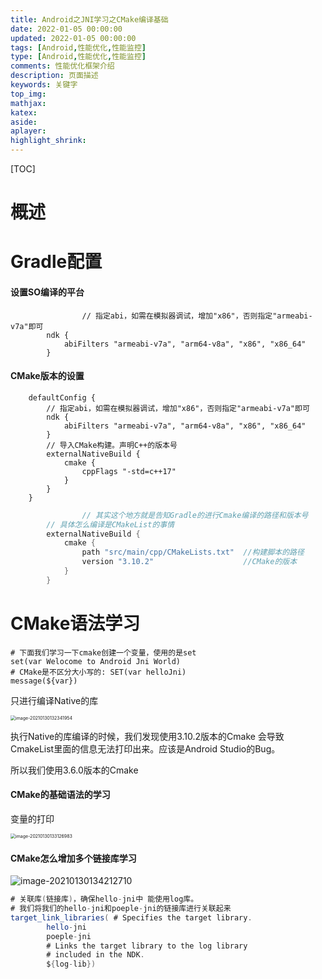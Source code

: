 ```yaml
---
title: Android之JNI学习之CMake编译基础
date: 2022-01-05 00:00:00
updated: 2022-01-05 00:00:00
tags: [Android,性能优化,性能监控]
type: [Android,性能优化,性能监控]
comments: 性能优化框架介绍
description: 页面描述
keywords: 关键字
top_img:
mathjax:
katex:
aside:
aplayer:
highlight_shrink:
---
```




[TOC]



# 概述





# Gradle配置

#### 设置SO编译的平台

```
 				// 指定abi，如需在模拟器调试，增加"x86"，否则指定"armeabi-v7a"即可
        ndk {
            abiFilters "armeabi-v7a", "arm64-v8a", "x86", "x86_64"
        }
```

#### CMake版本的设置

```
    defaultConfig {
        // 指定abi，如需在模拟器调试，增加"x86"，否则指定"armeabi-v7a"即可
        ndk {
            abiFilters "armeabi-v7a", "arm64-v8a", "x86", "x86_64"
        }
        // 导入CMake构建。声明C++的版本号
        externalNativeBuild {
            cmake {
                cppFlags "-std=c++17"
            }
        }
    }
```



```groovy
				// 其实这个地方就是告知Gradle的进行Cmake编译的路径和版本号
        // 具体怎么编译是CMakeList的事情
        externalNativeBuild {
            cmake {
                path "src/main/cpp/CMakeLists.txt"  //构建脚本的路径
                version "3.10.2"                    //CMake的版本
            }
        }
```





# CMake语法学习

```
# 下面我们学习一下cmake创建一个变量，使用的是set
set(var Welocome to Android Jni World)
# CMake是不区分大小写的: SET(var helloJni)
message(${var})
```

只进行编译Native的库

<img src="https://gitee.com/frewen1225/ImageUploader/raw/master/freweniMac/20210130132342.png" alt="image-20210130132341954" style="zoom:50%;" />



执行Native的库编译的时候，我们发现使用3.10.2版本的Cmake 会导致CmakeList里面的信息无法打印出来。应该是Android Studio的Bug。

所以我们使用3.6.0版本的Cmake



#### CMake的基础语法的学习



变量的打印

<img src="https://gitee.com/frewen1225/ImageUploader/raw/master/freweniMac/20210130133127.png" alt="image-20210130133126983" style="zoom:50%;" />







#### CMake怎么增加多个链接库学习

![image-20210130134212710](https://gitee.com/frewen1225/ImageUploader/raw/master/freweniMac/20210130134212.png)



```java
# 关联库(链接库)，确保hello-jni中 能使用log库。
# 我们将我们的hello-jni和poeple-jni的链接库进行关联起来
target_link_libraries( # Specifies the target library.
        hello-jni
        poeple-jni
        # Links the target library to the log library
        # included in the NDK.
        ${log-lib})

```













